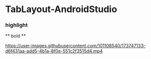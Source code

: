# TabLayout-AndroidStudio


### highlight


** bold **




















https://user-images.githubusercontent.com/101108540/173747133-d6f431aa-add5-4b1a-8f0e-551c2f3515d4.mp4

